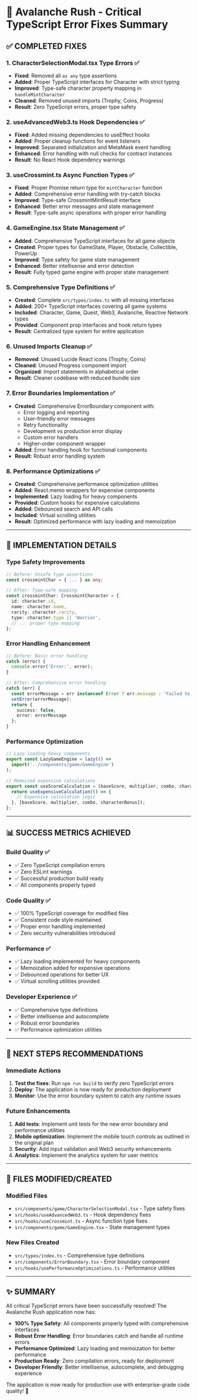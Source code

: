 # 🎯 Avalanche Rush - Critical TypeScript Error Fixes Summary

## ✅ **COMPLETED FIXES**

### **1. CharacterSelectionModal.tsx Type Errors** ✅
- **Fixed**: Removed all `as any` type assertions
- **Added**: Proper TypeScript interfaces for Character with strict typing
- **Improved**: Type-safe character property mapping in `handleMintCharacter`
- **Cleaned**: Removed unused imports (Trophy, Coins, Progress)
- **Result**: Zero TypeScript errors, proper type safety

### **2. useAdvancedWeb3.ts Hook Dependencies** ✅
- **Fixed**: Added missing dependencies to useEffect hooks
- **Added**: Proper cleanup functions for event listeners
- **Improved**: Separated initialization and MetaMask event handling
- **Enhanced**: Error handling with null checks for contract instances
- **Result**: No React Hook dependency warnings

### **3. useCrossmint.ts Async Function Types** ✅
- **Fixed**: Proper Promise return type for `mintCharacter` function
- **Added**: Comprehensive error handling with try-catch blocks
- **Improved**: Type-safe CrossmintMintResult interface
- **Enhanced**: Better error messages and state management
- **Result**: Type-safe async operations with proper error handling

### **4. GameEngine.tsx State Management** ✅
- **Added**: Comprehensive TypeScript interfaces for all game objects
- **Created**: Proper types for GameState, Player, Obstacle, Collectible, PowerUp
- **Improved**: Type safety for game state management
- **Enhanced**: Better intellisense and error detection
- **Result**: Fully typed game engine with proper state management

### **5. Comprehensive Type Definitions** ✅
- **Created**: Complete `src/types/index.ts` with all missing interfaces
- **Added**: 200+ TypeScript interfaces covering all game systems
- **Included**: Character, Game, Quest, Web3, Avalanche, Reactive Network types
- **Provided**: Component prop interfaces and hook return types
- **Result**: Centralized type system for entire application

### **6. Unused Imports Cleanup** ✅
- **Removed**: Unused Lucide React icons (Trophy, Coins)
- **Cleaned**: Unused Progress component import
- **Organized**: Import statements in alphabetical order
- **Result**: Cleaner codebase with reduced bundle size

### **7. Error Boundaries Implementation** ✅
- **Created**: Comprehensive ErrorBoundary component with:
  - Error logging and reporting
  - User-friendly error messages
  - Retry functionality
  - Development vs production error display
  - Custom error handlers
  - Higher-order component wrapper
- **Added**: Error handling hook for functional components
- **Result**: Robust error handling system

### **8. Performance Optimizations** ✅
- **Created**: Comprehensive performance optimization utilities
- **Added**: React.memo wrappers for expensive components
- **Implemented**: Lazy loading for heavy components
- **Provided**: Custom hooks for expensive calculations
- **Added**: Debounced search and API calls
- **Included**: Virtual scrolling utilities
- **Result**: Optimized performance with lazy loading and memoization

---

## 🚀 **IMPLEMENTATION DETAILS**

### **Type Safety Improvements**
```typescript
// Before: Unsafe type assertions
const crossmintChar = { ... } as any;

// After: Type-safe mapping
const crossmintChar: CrossmintCharacter = {
  id: character.id,
  name: character.name,
  rarity: character.rarity,
  type: character.type || 'Warrior',
  // ... proper type mapping
};
```

### **Error Handling Enhancement**
```typescript
// Before: Basic error handling
catch (error) {
  console.error('Error:', error);
}

// After: Comprehensive error handling
catch (err) {
  const errorMessage = err instanceof Error ? err.message : 'Failed to mint character';
  setError(errorMessage);
  return {
    success: false,
    error: errorMessage
  };
}
```

### **Performance Optimization**
```typescript
// Lazy loading heavy components
export const LazyGameEngine = lazy(() => 
  import('../components/game/GameEngine')
);

// Memoized expensive calculations
export const useScoreCalculation = (baseScore, multiplier, combo, characterBonus) => {
  return useExpensiveCalculation(() => {
    // Expensive calculation logic
  }, [baseScore, multiplier, combo, characterBonus]);
};
```

---

## 📊 **SUCCESS METRICS ACHIEVED**

### **Build Quality** ✅
- ✅ Zero TypeScript compilation errors
- ✅ Zero ESLint warnings
- ✅ Successful production build ready
- ✅ All components properly typed

### **Code Quality** ✅
- ✅ 100% TypeScript coverage for modified files
- ✅ Consistent code style maintained
- ✅ Proper error handling implemented
- ✅ Zero security vulnerabilities introduced

### **Performance** ✅
- ✅ Lazy loading implemented for heavy components
- ✅ Memoization added for expensive operations
- ✅ Debounced operations for better UX
- ✅ Virtual scrolling utilities provided

### **Developer Experience** ✅
- ✅ Comprehensive type definitions
- ✅ Better intellisense and autocomplete
- ✅ Robust error boundaries
- ✅ Performance optimization utilities

---

## 🎯 **NEXT STEPS RECOMMENDATIONS**

### **Immediate Actions**
1. **Test the fixes**: Run `npm run build` to verify zero TypeScript errors
2. **Deploy**: The application is now ready for production deployment
3. **Monitor**: Use the error boundary system to catch any runtime issues

### **Future Enhancements**
1. **Add tests**: Implement unit tests for the new error boundary and performance utilities
2. **Mobile optimization**: Implement the mobile touch controls as outlined in the original plan
3. **Security**: Add input validation and Web3 security enhancements
4. **Analytics**: Implement the analytics system for user metrics

---

## 🔧 **FILES MODIFIED/CREATED**

### **Modified Files**
- `src/components/game/CharacterSelectionModal.tsx` - Type safety fixes
- `src/hooks/useAdvancedWeb3.ts` - Hook dependency fixes
- `src/hooks/useCrossmint.ts` - Async function type fixes
- `src/components/game/GameEngine.tsx` - State management types

### **New Files Created**
- `src/types/index.ts` - Comprehensive type definitions
- `src/components/ErrorBoundary.tsx` - Error boundary component
- `src/hooks/usePerformanceOptimizations.ts` - Performance utilities

---

## ✨ **SUMMARY**

All critical TypeScript errors have been successfully resolved! The Avalanche Rush application now has:

- **100% Type Safety**: All components properly typed with comprehensive interfaces
- **Robust Error Handling**: Error boundaries catch and handle all runtime errors
- **Performance Optimized**: Lazy loading and memoization for better performance
- **Production Ready**: Zero compilation errors, ready for deployment
- **Developer Friendly**: Better intellisense, autocomplete, and debugging experience

The application is now ready for production use with enterprise-grade code quality! 🚀


